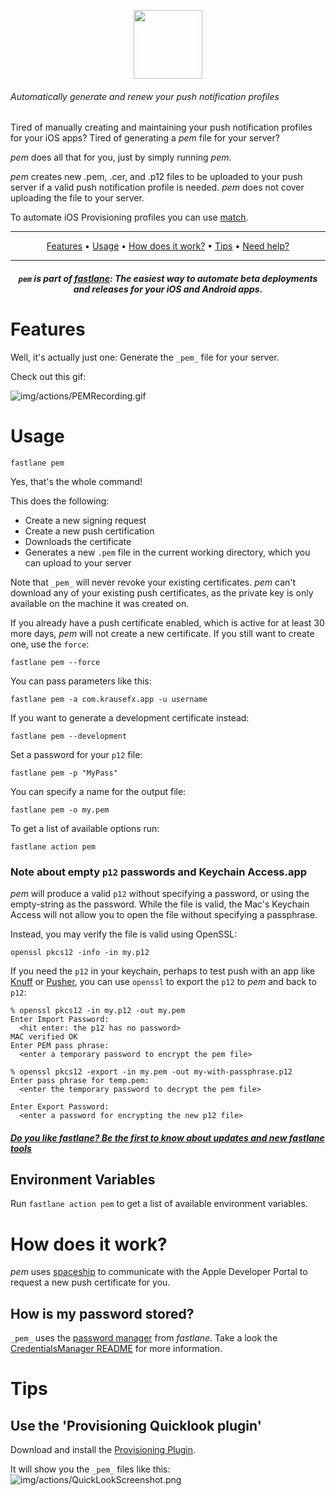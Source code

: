 <p align="center">
  <img src="/img/actions/pem.png" height="110">
</p>

###### Automatically generate and renew your push notification profiles

Tired of manually creating and maintaining your push notification profiles for your iOS apps? Tired of generating a _pem_ file for your server?

_pem_ does all that for you, just by simply running _pem_.

_pem_ creates new .pem, .cer, and .p12 files to be uploaded to your push server if a valid push notification profile is needed. _pem_ does not cover uploading the file to your server.

To automate iOS Provisioning profiles you can use [match](https://github.com/fastlane/fastlane/tree/master/match).

-------

<p align="center">
    <a href="#features">Features</a> &bull;
    <a href="#usage">Usage</a> &bull;
    <a href="#how-does-it-work">How does it work?</a> &bull;
    <a href="#tips">Tips</a> &bull;
    <a href="#need-help">Need help?</a>
</p>

-------

<h5 align="center"><code>pem</code> is part of <a href="https://fastlane.tools">fastlane</a>: The easiest way to automate beta deployments and releases for your iOS and Android apps.</h5>

# Features
Well, it's actually just one: Generate the ``_pem_`` file for your server.

Check out this gif:

![img/actions/PEMRecording.gif](assets/PEMRecording.gif)

# Usage

    fastlane pem

Yes, that's the whole command!

This does the following:

- Create a new signing request
- Create a new push certification
- Downloads the certificate
- Generates a new ```.pem``` file in the current working directory, which you can upload to your server

Note that ``_pem_`` will never revoke your existing certificates. _pem_ can't download any of your existing push certificates, as the private key is only available on the machine it was created on. 

If you already have a push certificate enabled, which is active for at least 30 more days, _pem_ will not create a new certificate. If you still want to create one, use the `force`:

    fastlane pem --force

You can pass parameters like this:

    fastlane pem -a com.krausefx.app -u username

If you want to generate a development certificate instead:

    fastlane pem --development

Set a password for your `p12` file:

    fastlane pem -p "MyPass"

You can specify a name for the output file:

    fastlane pem -o my.pem

To get a list of available options run:

    fastlane action pem


### Note about empty `p12` passwords and Keychain Access.app

_pem_ will produce a valid `p12` without specifying a password, or using the empty-string as the password.
While the file is valid, the Mac's Keychain Access will not allow you to open the file without specifying a passphrase.

Instead, you may verify the file is valid using OpenSSL:

    openssl pkcs12 -info -in my.p12

If you need the `p12` in your keychain, perhaps to test push with an app like [Knuff](https://github.com/KnuffApp/Knuff) or [Pusher](https://github.com/noodlewerk/NWPusher), you can use `openssl` to export the `p12` to _pem_ and back to `p12`:

    % openssl pkcs12 -in my.p12 -out my.pem
    Enter Import Password:
      <hit enter: the p12 has no password>
    MAC verified OK
    Enter PEM pass phrase:
      <enter a temporary password to encrypt the pem file>
      
    % openssl pkcs12 -export -in my.pem -out my-with-passphrase.p12
    Enter pass phrase for temp.pem:
      <enter the temporary password to decrypt the pem file>

    Enter Export Password:
      <enter a password for encrypting the new p12 file>

##### [Do you like fastlane? Be the first to know about updates and new fastlane tools](https://tinyletter.com/fastlane-tools)

## Environment Variables

Run `fastlane action pem` to get a list of available environment variables.

# How does it work?

_pem_ uses [spaceship](https://spaceship.airforce) to communicate with the Apple Developer Portal to request a new push certificate for you.

## How is my password stored?
``_pem_`` uses the [password manager](https://github.com/fastlane/fastlane/tree/master/credentials_manager) from _fastlane_. Take a look the [CredentialsManager README](https://github.com/fastlane/fastlane/tree/master/credentials_manager) for more information.

# Tips

## Use the 'Provisioning Quicklook plugin'
Download and install the [Provisioning Plugin](https://github.com/chockenberry/Provisioning).

It will show you the ``_pem_`` files like this:
![img/actions/QuickLookScreenshot.png](assets/QuickLookScreenshot.png)
